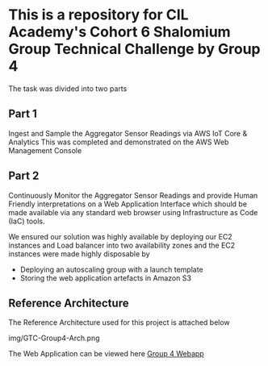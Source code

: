 # This is a repository for CIL Academy's Cohort 6 Shalomium Group Technical Challenge by Group 4

The task was divided into two parts

## Part 1

Ingest and Sample the Aggregator Sensor Readings via AWS IoT Core & Analytics This was completed and demonstrated on the AWS Web Management Console

## Part 2

Continuously Monitor the Aggregator Sensor Readings and provide Human Friendly interpretations on a Web Application Interface which should be made available via any standard web browser using Infrastructure as Code (IaC) tools.

We ensured our solution was highly available by deploying our EC2 instances and Load balancer into two availability zones and the EC2 instances were made highly disposable by

- Deploying an autoscaling group with a launch template
- Storing the web application artefacts in Amazon S3

## Reference Architecture

The Reference Architecture used for this project is attached below

img/GTC-Group4-Arch.png

The Web Application can be viewed here [Group 4 Webapp](https://gtc4.tspace.uk)

